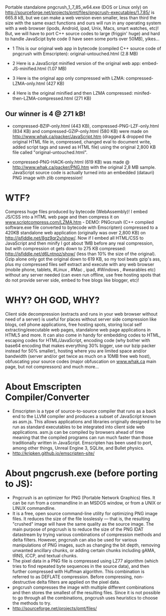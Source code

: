 Portable standalone pngcrush_1_7_85_w64.exe (DOS or Linux only)	on http://sourceforge.net/projects/pmt/files/pngcrush-executables/1.7.85/ is 665.8 kB, but we can make a web version even smaller, less than third the size with the same exact functions and ours will run in any operating system with a web browser (ipods, Android, ipad, Unix, Macs, smart watches, etc)! But, we will have to port C++ source codes to large (friggin' huge) and hard to handle JavaScipt byte code (I have seen some ports over 50MB), yikes...

* 1 This is our original web app in bytecode (compiled C++ source code of pngcrush with Emscripten):
original-untouched.html (2.8 MB)

* 2 Here is a JavaScript minified version of the original web app:
embed-JS-minified.html (1.07 MB)

* 3 Here is the original app only compressed with LZMA:
compressed-LZMA-only.html (427 KB)

* 4 Here is the original minified and then LZMA compressed:
minifed-then-LZMA-compressed.html (271 KB)

## Our winner is 4 @ 271 kB!

* compressed-BZIP-only.html (443 KB),
compressed-PNG-LZF-only.html (834 KB) and compressed-GZIP-only.html (580 KB) were made on http://www.whak.ca/packer/JavaScript.htm (dragged & dropped the original HTML file in, compressed, changed eval to document write, added script tags and saved as HTML file) using the original 2,800 KB file called "original-untouched.html".

* compressed-PNG-HACK-only.html (619 KB) was made @ http://www.whak.ca/packer/PNG.htm with the original 2,8 MB sample. JavaScript source code is actually turned into an embedded (datauri) PNG image with zlib compression!

# WTF? 
Compress huge files produced by bytecode (WebAssembly)! I embed JS/CSS into a HTML web page and then compress it on www.scriptcompress.com/LZMA.htm - DEMO: PNGcrush (C++ compiled software.exe file converted to bytecode with Emscripten) compressed to a 420KB standalone web application (originally was over 2,800 KB) on http://jsfiddle.net/8gz9qr2y/show/. Now if I embed all HTML/CSS to JavaScript and then minify I got about 1MB before any real compression, but with compression ot gets down to 275 KB compressed: http://jsfiddle.net/d6Lntnqz/show/ (less than 10% the size of the original). Gzip alone only got the original down to 619 KB, so my tool beats gzip's ass, plus my compressed files self extract and execute with any web browser (mobile phone, tablets, #Linux ,  #Mac , ipad, #Windows , #wearables  etc) without any server needed (can even run offline, use free hosting spots that do not provide server side, embed to free blogs like blogger, etc)!

# WHY? OH GOD, WHY?
Client side decompression (extracts and runs in your web browser without need of a server) is useful for places without server side compression like blogs, cell phone applications, free hosting spots, storing local self extracting/executable web pages, standalone web page applications in HTML5 and more. It can also come in handy for embedding codes to HTML, escaping codes for HTML/JavaScript, encoding code (why bother with base64 encoding that makes everything 30% bigger, use our bzip packer instead for 50% smaller), hosting where you are limited space and/or bandwidth (server and/or get twice as much on a 10MB free web host), obfuscating your source codes (major obfuscation on www.whak.ca main page, but not compressors) and much more...

# About Emscripten Compiler/Converter
* Emscripten is a type of source-to-source compiler that runs as a back end to the LLVM compiler and produces a subset of JavaScript known as asm.js. This allows applications and libraries originally designed to be run as standard executables to be integrated into client side web applications. asm.js can be compiled by browsers ahead of time meaning that the compiled programs can run much faster than those traditionally written in JavaScript.
Emscripten has been used to port, among other things, Unreal Engine 3, SQLite, and Bullet physics.
* http://kripken.github.io/emscripten-site/

# About pngcrush.exe (before porting to JS):
* Pngcrush is an optimizer for PNG (Portable Network Graphics) files. It can be run from a commandline in an MSDOS window, or from a UNIX or LINUX commandline.
* It is a free, open source command-line utility for optimizing PNG image files. It reduces the size of the file losslessly — that is, the resulting "crushed" image will have the same quality as the source image. The main purpose of pngcrush is to reduce the size of the PNG IDAT datastream by trying various combinations of compression methods and delta filters. However, pngcrush can also be used for various manipulations of PNG images, such as changing the bit depth, removing unwanted ancillary chunks, or adding certain chunks including gAMA, tRNS, iCCP, and textual chunks.
* The pixel data in a PNG file is compressed using LZ77 algorithm (which tries to find repeated byte sequences in the source data), and then further compressed with Huffman algorithm. This combination is referred to as DEFLATE compression. Before compressing, non-destructive delta filters are applied on the pixel data.
* pngcrush compresses the image with multiple different combinations and then stores the smallest of the resulting files. Since it is not possible to go through all the combinations, pngcrush uses heuristics to choose the methods to try.
* http://sourceforge.net/projects/pmt/files/
